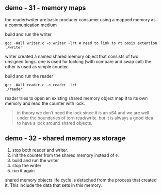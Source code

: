 ## demo - 31 - memory maps

the reader/writer are basic producer consumer using a mapped memory as a communication medium

build and run the writer

```
gcc -Wall writer.c -o writer -lrt # need to link to rt posix extention
./writer
```

writer created a named shared memory object that consists of two unsigned longs. one is used
for locking (with compare and swap call) the other is used as simple counter.

build and run the reader

```
gcc -Wall reader.c -o reader -lrt
./reader
```

reader tries to open an existing shared memory object map it to its own memory and read the counter with lock.

> in theory we don't need the lock since it is an x64 and we are well under the boundaries of torn read/write. *but* it is always a good idea to have a lock around shared objects.


## demo - 32 - shared memory as storage

1. stop both reader and writer.
2. init the counter from the shared memory instead of `0`.
3. build and run the writer
4. stop the writer
5. run it again

shared memory objects life cycle is detached from the process that created it. This include the data that sets in this memory.
